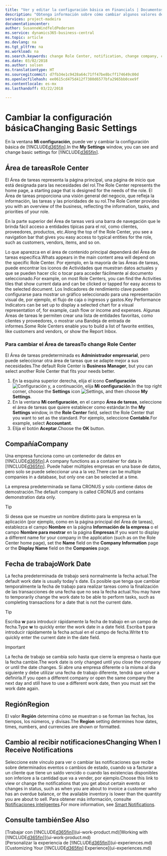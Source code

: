 ```yaml
---
title: "Ver y editar la configuración básica en Financials | Documentos de Microsoft"
description: "Obtenga información sobre cómo cambiar algunos valores de configuración básicos en Financials, por ejemplo, el área de tareas, la empresa o la fecha de trabajo."
services: project-madeira
documentationcenter: 
author: SusanneWindfeldPedersen
ms.service: dynamics365-business-central
ms.topic: article
ms.devlang: na
ms.tgt_pltfrm: na
ms.workload: na
ms.search.keywords: change Role Center, notification, change company, change work date
ms.date: 03/02/2018
ms.author: solsen
ms.translationtype: HT
ms.sourcegitcommit: d7fb34e1c9428a64c71ff47be8bcff174649c00d
ms.openlocfilehash: ee0615cd475d412f7380d6577bfa2965bb0cee9f
ms.contentlocale: es-mx
ms.lasthandoff: 03/22/2018

---
```

# <a name="changing-basic-settings"></a><span data-ttu-id="94cc6-103">Cambiar la configuración básica</span><span class="sxs-lookup"><span data-stu-id="94cc6-103">Changing Basic Settings</span></span>
<span data-ttu-id="94cc6-104">En la ventana **Mi configuración**, puede ver y cambiar la configuración básica de [!INCLUDE[d365fin](includes/d365fin_md.md)].</span><span class="sxs-lookup"><span data-stu-id="94cc6-104">In the **My Settings** window, you can see and change basic settings for [!INCLUDE[d365fin](includes/d365fin_md.md)].</span></span>  

## <a name="role-center"></a><span data-ttu-id="94cc6-105">Área de tareas</span><span class="sxs-lookup"><span data-stu-id="94cc6-105">Role Center</span></span>
<span data-ttu-id="94cc6-106">El Área de tareas representa la página principal, una página de inicio que está designada para las necesidades del rol.</span><span class="sxs-lookup"><span data-stu-id="94cc6-106">The Role Center represents the home page, a starting page that is designed for the needs of the role.</span></span> <span data-ttu-id="94cc6-107">El Área de tareas proporciona una visión general del negocio, que refleja la información, las tareas y las prioridades de su rol.</span><span class="sxs-lookup"><span data-stu-id="94cc6-107">The Role Center provides you with an overview of the business, reflecting the information, tasks, and priorities of your role.</span></span> 

<span data-ttu-id="94cc6-108">En la parte superior del Área de tareas verá una barra de navegación que le brinda fácil acceso a entidades típicas para el rol, como clientes, proveedores, productos, etc.</span><span class="sxs-lookup"><span data-stu-id="94cc6-108">Along the top of the Role Center, you see a navigation bar that gives you easy access to typical entities for the role, such as customers, vendors, items, and so on.</span></span>

<span data-ttu-id="94cc6-109">Lo que aparezca en el área de contenido principal dependerá del Área de tareas específica.</span><span class="sxs-lookup"><span data-stu-id="94cc6-109">Whats appears in the main content area will depend on the specific Role Center.</span></span> <span data-ttu-id="94cc6-110">Por ejemplo, en la mayoría de las Áreas de tareas, puede encontrar los iconos de Actividades que muestran datos actuales y que se pueden hacer clic o tocar para acceder fácilmente al documento seleccionado.</span><span class="sxs-lookup"><span data-stu-id="94cc6-110">For example, on most Role Centers, you can find the Activities tiles that show current data and can be clicked or tapped for easy access to the selected document.</span></span> <span data-ttu-id="94cc6-111">Los Indicadores de rendimiento clave pueden configurarse para mostrar un gráfico seleccionado para una representación visual de, por ejemplo, el flujo de caja o ingresos y gastos.</span><span class="sxs-lookup"><span data-stu-id="94cc6-111">Key Performance Indicators can be set up to display a selected chart for a visual representation of, for example, cash flow or income and expenses.</span></span> <span data-ttu-id="94cc6-112">Algunas Áreas de tareas le permiten crear una lista de entidades favoritas, como clientes y proveedores, o mostrar una Bandeja de entrada de informes.</span><span class="sxs-lookup"><span data-stu-id="94cc6-112">Some Role Centers enable you to build a list of favorite entities, like customers and vendors, or show the Report Inbox.</span></span>

### <a name="to-change-role-center"></a><span data-ttu-id="94cc6-113">Para cambiar el Área de tareas</span><span class="sxs-lookup"><span data-stu-id="94cc6-113">To change Role Center</span></span>
<span data-ttu-id="94cc6-114">El Área de tareas predeterminada es **Administrador empresarial**, pero puede seleccionar otra área de tareas que se adapte mejor a sus necesidades.</span><span class="sxs-lookup"><span data-stu-id="94cc6-114">The default Role Center is **Business Manager**, but you can select another Role Center that fits your needs better.</span></span>
1. <span data-ttu-id="94cc6-115">En la esquina superior derecha, elija el icono **Configuración** ![Configuración](media/ui-experience/settings_icon_small.png "Icono Configuración para el área de trabajo") y, a continuación, elija **Mi configuración**.</span><span class="sxs-lookup"><span data-stu-id="94cc6-115">In the top right corner, choose the **Settings** icon ![Settings](media/ui-experience/settings_icon_small.png "Settings icon for role center"), and then choose **My Settings**.</span></span>
2. <span data-ttu-id="94cc6-116">En la ventana **Mi configuración**, en el campo **Área de tareas**, seleccione el área de tareas que quiere establecer como estándar.</span><span class="sxs-lookup"><span data-stu-id="94cc6-116">In the **My Settings** window, in the **Role Center** field, select the Role Center that you want to set as the standard.</span></span> <span data-ttu-id="94cc6-117">Por ejemplo, seleccione **Contable**.</span><span class="sxs-lookup"><span data-stu-id="94cc6-117">For example, select **Accountant**.</span></span>
3. <span data-ttu-id="94cc6-118">Elija el botón **Aceptar**.</span><span class="sxs-lookup"><span data-stu-id="94cc6-118">Choose the **OK** button.</span></span>

## <a name="company"></a><span data-ttu-id="94cc6-119">Compañía</span><span class="sxs-lookup"><span data-stu-id="94cc6-119">Company</span></span>
<span data-ttu-id="94cc6-120">Una empresa funciona como un contenedor de datos en [!INCLUDE[d365fin](includes/d365fin_md.md)].</span><span class="sxs-lookup"><span data-stu-id="94cc6-120">A company functions as a container for data in [!INCLUDE[d365fin](includes/d365fin_md.md)].</span></span> <span data-ttu-id="94cc6-121">Puede haber múltiples empresas en una base de datos, pero solo se puede seleccionar una a la vez.</span><span class="sxs-lookup"><span data-stu-id="94cc6-121">There can be multiple companies in a database, but only one can be selected at a time.</span></span>

<span data-ttu-id="94cc6-122">La empresa predeterminada se llama CRONUS y solo contiene datos de demostración.</span><span class="sxs-lookup"><span data-stu-id="94cc6-122">The default company is called CRONUS and contains demonstration data only.</span></span>

> [!TIP]  
>   <span data-ttu-id="94cc6-123">Si desea que se muestre un nombre distinto para la empresa en la aplicación (por ejemplo, como en la página principal del Área de tareas), establezca el campo **Nombre** en la página **Información de la empresa** o el campo **Nombre para mostrar** en la página **Empresas**.</span><span class="sxs-lookup"><span data-stu-id="94cc6-123">If you want to display a different name for your company in the application (such as on the Role Center home page), set the **Name** field on the **Company Information** page or the **Display Name** field on the **Companies** page.</span></span>  

## <a name="work-date"></a><span data-ttu-id="94cc6-124">Fecha de trabajo</span><span class="sxs-lookup"><span data-stu-id="94cc6-124">Work Date</span></span>
<span data-ttu-id="94cc6-125">La fecha predeterminada de trabajo será normalmente la fecha actual.</span><span class="sxs-lookup"><span data-stu-id="94cc6-125">The default work date is usually today's date.</span></span> <span data-ttu-id="94cc6-126">Es posible que tenga que cambiar temporalmente la fecha de trabajo para realizar tareas como la finalización de las transacciones de una fecha que no sea la fecha actual.</span><span class="sxs-lookup"><span data-stu-id="94cc6-126">You may have to temporarily change the work date to be able to perform tasks, such as completing transactions for a date that is not the current date.</span></span>

> [!TIP]  
>   <span data-ttu-id="94cc6-127">Escriba **w** para introducir rápidamente la fecha de trabajo en un campo de fecha.</span><span class="sxs-lookup"><span data-stu-id="94cc6-127">Type **w** to quickly enter the work date in a date field.</span></span> <span data-ttu-id="94cc6-128">Escriba **t** para introducir rápidamente la fecha actual en el campo de fecha.</span><span class="sxs-lookup"><span data-stu-id="94cc6-128">Write **t** to quickly enter the current date in the date field.</span></span>

> [!IMPORTANT]  
>   <span data-ttu-id="94cc6-129">La fecha de trabajo se cambia solo hasta que cierre la empresa o hasta que la fecha cambie.</span><span class="sxs-lookup"><span data-stu-id="94cc6-129">The work date is only changed until you close the company or until the date changes.</span></span> <span data-ttu-id="94cc6-130">Si abre una empresa diferente o la misma al día siguiente y debe utilizar una fecha de trabajo diferente, tendrá que volver a definirla.</span><span class="sxs-lookup"><span data-stu-id="94cc6-130">If you open a different company or open the same company the next day and still have to use a different work date, then you must set the work date again.</span></span>

## <a name="region"></a><span data-ttu-id="94cc6-131">Región</span><span class="sxs-lookup"><span data-stu-id="94cc6-131">Region</span></span>
<span data-ttu-id="94cc6-132">El valor **Región** determina cómo se muestran o se forman las fechas, los tiempos, los números, y divisas.</span><span class="sxs-lookup"><span data-stu-id="94cc6-132">The **Region** setting determines how dates, times, numbers, and currencies are shown or formatted.</span></span>   

## <a name="changing-when-i-receive-notifications"></a><span data-ttu-id="94cc6-133">Cambio al recibir notificaciones</span><span class="sxs-lookup"><span data-stu-id="94cc6-133">Changing When I Receive Notifications</span></span>
<span data-ttu-id="94cc6-134">Seleccione este vínculo para ver o cambiar las notificaciones que recibe sobre determinados eventos o cambios de estado, cuando va a facturar a un cliente que tiene un saldo vencido o cuando las existencias disponibles son inferiore a la cantidad que va a vender, por ejemplo.</span><span class="sxs-lookup"><span data-stu-id="94cc6-134">Choose this link to view or change the notifications that you get about certain events or changes in status, such as when you are about to invoice a customer who has an overdue balance, or the available inventory is lower than the quantity you are about to sell.</span></span> <span data-ttu-id="94cc6-135">Para obtener más información, consulte [Notificaciones inteligentes](ui-smart-notifications.md).</span><span class="sxs-lookup"><span data-stu-id="94cc6-135">For more information, see [Smart Notifications](ui-smart-notifications.md).</span></span>

## <a name="see-also"></a><span data-ttu-id="94cc6-136">Consulte también</span><span class="sxs-lookup"><span data-stu-id="94cc6-136">See Also</span></span>
<span data-ttu-id="94cc6-137">[Trabajar con [!INCLUDE[d365fin](includes/d365fin_md.md)]](ui-work-product.md)</span><span class="sxs-lookup"><span data-stu-id="94cc6-137">[Working with [!INCLUDE[d365fin](includes/d365fin_md.md)]](ui-work-product.md)</span></span>  
<span data-ttu-id="94cc6-138">[Personalizar la experiencia de [!INCLUDE[d365fin](includes/d365fin_md.md)]](ui-experiences.md)</span><span class="sxs-lookup"><span data-stu-id="94cc6-138">[Customizing Your [!INCLUDE[d365fin](includes/d365fin_md.md)] Experience](ui-experiences.md)</span></span>  

